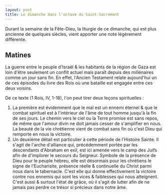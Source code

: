 ```yaml
---
layout: post
title: Le dimanche dans l'octave du Saint-Sacrement
---
```


Durant la semaine de la Fête-Dieu, la liturgie de ce dimanche, qui est plus ancienne de quelques siècles, vient apporter une note légèrement différente.

## Matines

La guerre entre le peuple d'Israël & les habitants de la région de Gaza est loin d'être seulement un conflit actuel mais paraît depuis des millénaires comme un jour sans fin. 
En effet, l'Ancien Testament relate aujourd'hui un de ces épisodes du livre des Rois où une bataille est engagée entre ces deux voisins.

De ce texte (1 Rois, IV, 1-18), l'on peut tirer deux leçons spirituelles :

1) La première est évidemment que le mal est un ennemi éternel & que le combat spirituel est à l'intérieur de l'âme de tout homme jusqu'à la fin de ses jours. Le chemin vers le ciel ou la Terre promise est sans repos, de même que l'amour divin ne doit jamais cesser de s'amplifier en nous. La beauté de la vie chrétienne vient de combat sans fin où c'est Dieu qui remporte en nous la victoire.
2) Un deuxième détail est particulier à cette période de l'Histoire Sainte. Il s'agit de l'arche d'alliance qui, précédemment portée par les descendants d'Abraham en exil, est ici amenée vers le camp des Juifs afin de d'implorer le secours du Seigneur. Symbole de la présence de Dieu pour le peuple hébreu, elle est désormais pour les chrétiens le signe de l'Eucharisite, présence réelle & continuelle du Christ parmi nous dans le tabernacle. C'est elle qui donne effectivement la victoire contre nos ennemis qui sont les vices & faiblesses qui nous atteignent. C'est aussi & surtout l'état de grâce, où il s'agit de lutter afin de ne jamais pas perdre ce trésor si précieux dans notre âme.

